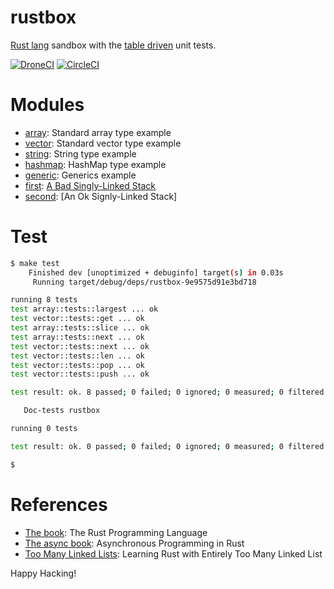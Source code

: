 # rustbox

[Rust lang] sandbox with the [table driven] unit tests.

[![DroneCI]](https://cloud.drone.io/keithnoguchi/rustbox)
[![CircleCI]](https://circleci.com/gh/keithnoguchi/workflows/rustbox)

[Rust lang]: https://www.rust-lang.org
[table driven]: https://dave.cheney.net/2019/05/07/prefer-table-driven-tests
[DroneCI]: https://cloud.drone.io/api/badges/keithnoguchi/rustbox/status.svg
[CircleCI]: https://circleci.com/gh/keithnoguchi/rustbox.svg?style=svg

# Modules

- [array]: Standard array type example
- [vector]: Standard vector type example
- [string]: String type example
- [hashmap]: HashMap type example
- [generic]: Generics example
- [first]: [A Bad Singly-Linked Stack]
- [second]: [An Ok Signly-Linked Stack]

[array]: src/array.rs
[vector]: src/vector.rs
[string]: src/string.rs
[hashmap]: src/hashmap.rs
[generic]: src/generic.rs
[first]: src/first.rs
[second]: src/second.rs
[A Bad Singly-Linked Stack]: http://rust-unofficial.github.io/too-many-lists/first.html
[An Ok Singly-Linked Stack]: http://rust-unofficial.github.io/too-many-lists/second.html

# Test

```sh
$ make test
    Finished dev [unoptimized + debuginfo] target(s) in 0.03s
     Running target/debug/deps/rustbox-9e9575d91e3bd718

running 8 tests
test array::tests::largest ... ok
test vector::tests::get ... ok
test array::tests::slice ... ok
test array::tests::next ... ok
test vector::tests::next ... ok
test vector::tests::len ... ok
test vector::tests::pop ... ok
test vector::tests::push ... ok

test result: ok. 8 passed; 0 failed; 0 ignored; 0 measured; 0 filtered out

   Doc-tests rustbox

running 0 tests

test result: ok. 0 passed; 0 failed; 0 ignored; 0 measured; 0 filtered out

$
```

# References

- [The book]: The Rust Programming Language
- [The async book]: Asynchronous Programming in Rust
- [Too Many Linked Lists]: Learning Rust with Entirely Too Many Linked List

[The book]: https://doc.rust-lang.org/stable/book/
[The async book]: https://rust-lang.github.io/async-book/
[Too Many Linked Lists]: http://rust-unofficial.github.io/too-many-lists/

Happy Hacking!

